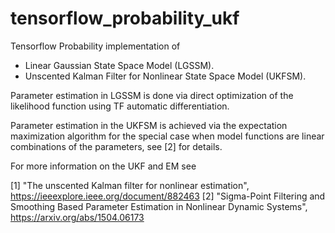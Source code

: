# tensorflow_probability_ukf

Tensorflow Probability implementation of 
- Linear Gaussian State Space Model (LGSSM).
- Unscented Kalman Filter for Nonlinear State Space Model (UKFSM).

Parameter estimation in LGSSM is done via direct optimization of the likelihood function using TF automatic differentiation.

Parameter estimation in the UKFSM is achieved via the expectation maximization algorithm for the special case when 
model functions are linear combinations of the parameters, see [2] for details.

For more information on the UKF and EM see

[1] "The unscented Kalman filter for nonlinear estimation", https://ieeexplore.ieee.org/document/882463
[2] "Sigma-Point Filtering and Smoothing Based Parameter Estimation in Nonlinear Dynamic Systems", https://arxiv.org/abs/1504.06173

